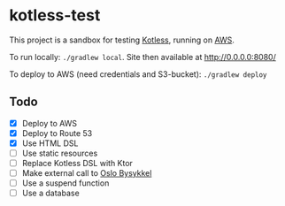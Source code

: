 # kotless-test
This project is a sandbox for testing [Kotless](https://github.com/JetBrains/kotless), running on [AWS](https://aws.amazon.com/).

To run locally: `./gradlew local`. Site then available at http://0.0.0.0:8080/      

To deploy to AWS (need credentials and S3-bucket): `./gradlew deploy`

## Todo
- [x] Deploy to AWS
- [x] Deploy to Route 53
- [x] Use HTML DSL
- [ ] Use static resources
- [ ] Replace Kotless DSL with Ktor
- [ ] Make external call to [Oslo Bysykkel](https://oslobysykkel.no/apne-data/sanntid)
- [ ] Use a suspend function
- [ ] Use a database
